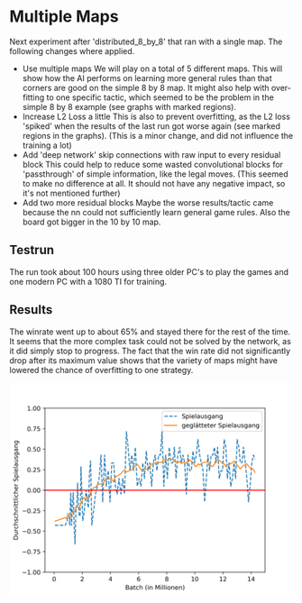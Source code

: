 # Multiple Maps

Next experiment after 'distributed_8_by_8' that ran with a single map.
The following changes where applied.

- Use multiple maps
    We will play on a total of 5 different maps. This will show how the AI performs on learning more general
    rules than that corners are good on the simple 8 by 8 map.
    It might also help with over-fitting to one specific tactic, which seemed to be the problem in the simple 8
    by 8 example (see graphs with marked regions).
- Increase L2 Loss a little
    This is also to prevent overfitting, as the L2 loss 'spiked' when the results of the last run got
    worse again (see marked regions in the graphs). (This is a minor change, and did not influence the
    training a lot)
- Add 'deep network' skip connections with raw input to every residual block
    This could help to reduce some wasted convolutional blocks for 'passthrough' of simple information,
    like the legal moves. (This seemed to make no difference at all. It should not have any negative impact,
    so it's not mentioned further)
- Add two more residual blocks
    Maybe the worse results/tactic came because the nn could not sufficiently learn general game rules.
    Also the board got bigger in the 10 by 10 map.

## Testrun

The run took about 100 hours using three older PC's to play the games and one
modern PC with a 1080 TI for training.


## Results

The winrate went up to about 65% and stayed there for the rest of the time.
It seems that the more complex task could not be solved by the network, as it did simply
stop to progress. The fact that the win rate did not significantly drop after its maximum
value shows that the variety of maps might have lowered the chance of overfitting to one strategy.

![multiple_maps average scores](final-long-running-test/avg_score.png)
